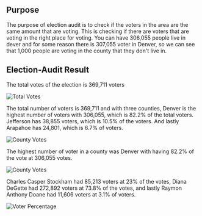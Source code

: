 ## Purpose ##
The purpose of election audit is to check if the voters in the area are the same amount that are voting. This is checking if there are voters that are voting in the right place for voting. You can have 306,055 people live in dever and for some reason there is 307,055 voter in Denver, so we can see that 1,000 people are voting in the county that they don't live in.

## Election-Audit Result ##
The total votes of the election is 369,711 voters

![Total Votes](https://user-images.githubusercontent.com/100543143/158038277-7d2c3185-ee6c-4edb-b106-6784939da834.png)

The total number of voters is 369,711 and with three counties, Denver is the highest number of voters with 306,055, which is 82.2% of the total voters. Jefferson has 38,855 voters, which is 10.5% of the voters. And lastly Arapahoe has 24,801, which is 6.7% of voters.

![County Votes](https://user-images.githubusercontent.com/100543143/158038305-9946a11a-04a9-435e-8cd6-533fd43557bd.png)

The highest number of voter in a county was Denver with having 82.2% of the vote at 306,055 votes.

![County Votes](https://user-images.githubusercontent.com/100543143/158038743-894d1abb-bf3d-428b-906e-7bddc7f07658.png)

Charles Casper Stockham had 85,213 voters at 23% of the votes, Diana DeGette had 272,892 voters at 73.8% of the votes, and lastly Raymon Anthony Doane had 11,606 voters at 3.1% of voters.

![Voter Percentage](https://user-images.githubusercontent.com/100543143/158038761-28be80a2-120e-4754-880e-43b04f9c6b90.png)
